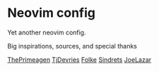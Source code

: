 # Neovim config

Yet another neovim config.

Big inspirations, sources, and special thanks

[ThePrimeagen](https://github.com/ThePrimeagen/init.lua)
[TjDevries](https://github.com/tjdevries/config_manager)
[Folke](https://github.com/folke/dot)
[Sindrets](https://github.com/sindrets/dotfiles)
[JoeLazar](https://github.com/joelazar/nvim-config)
